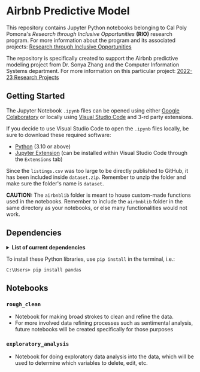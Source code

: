 # Airbnb Predictive Model

This repository contains Jupyter Python notebooks belonging to Cal Poly Pomona's _Research through Inclusive Opportunities_ **(RIO)** research program.
For more information about the program and its associated projects: [Research through Inclusive Opportunities](https://www.cpp.edu/our-cpp/students/rio/index.shtml)

The repository is specifically created to support the Airbnb predictive modeling project from Dr. Sonya Zhang and the Computer Information Systems department. 
For more information on this particular project: [2022-23 Research Projects](https://www.cpp.edu/our-cpp/students/rio/projects.shtml) 

## Getting Started

The Jupyter Notebook `.ipynb` files can be opened using either [Google Colaboratory](https://colab.research.google.com) or locally using [Visual Studio Code](https://code.visualstudio.com) and 3-rd party extensions.

If you decide to use Visual Studio Code to open the `.ipynb` files locally, be sure to download these required software:
* [Python](https://www.python.org/downloads/) (3.10 or above)
* [Jupyter Extension](https://marketplace.visualstudio.com/items?itemName=ms-toolsai.jupyter) (can be installed within Visual Studio Code through the `Extensions` tab)

Since the `listings.csv` was too large to be directly published to GitHub, it has been included inside `dataset.zip`. Remember to unzip the folder and make sure the folder's name is `dataset`.

**CAUTION:** The `airbnblib` folder is meant to house custom-made functions used in the notebooks. Remember to include the `airbnblib` folder in the same directory as your notebooks, or else many functionalities would not work.

## Dependencies
<details>
    <summary><strong>List of current dependencies</strong></summary>
<br>
   
```
pandas
numpy
scipy
matplotlib
seaborn
jupyter
geopy
sklearn
```
</details>

To install these Python libraries, use `pip install` in the terminal, i.e.:
```
C:\Users> pip install pandas
```

## Notebooks

### `rough_clean`
* Notebook for making broad strokes to clean and refine the data. 
* For more involved data refining processes such as sentimental analysis, future notebooks will be created specifically for those purposes 

### `exploratory_analysis`
* Notebook for doing exploratory data analysis into the data, which will be used to determine which variables to delete, edit, etc.
